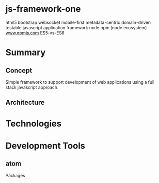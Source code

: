 # js-framework-one
html5 bootstrap websocket mobile-first metadata-centric domain-driven testable javascript application framework node npm (node ecosystem) www.npmjs.com ES5-vs-ES6

# Summary
## Concept
Simple framework to support development of web applications using a full stack javascript approach.

## Architecture

# Technologies

# Development Tools
## atom
Packages
